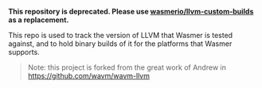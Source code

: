 **This repository is deprecated. Please use 
[wasmerio/llvm-custom-builds](https://github.com/wasmerio/llvm-custom-builds) as a replacement.**

This repo is used to track the version of LLVM that Wasmer is tested against, and to hold binary builds of it for the 
platforms that Wasmer supports.

> Note: this project is forked from the great work of Andrew in https://github.com/wavm/wavm-llvm
